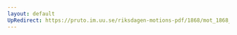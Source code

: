 ```yaml
---
layout: default
UpRedirect: https://pruto.im.uu.se/riksdagen-motions-pdf/1868/mot_1868__ak__151/mot_1868__ak__151-001.pdf
---
```

